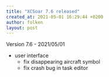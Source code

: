 ```yaml
---
title: "XCSoar 7.6 released"
created_at: 2021-05-01 16:29:44 +0200
author: folken
layout: post
---
```

Version 7.6 - 2021/05/01

  * user interface
    - fix disappearing aircraft symbol
    - fix crash bug in task editor
